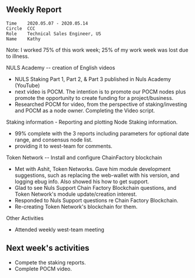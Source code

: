 ## Weekly Report
```
Time	2020.05.07 - 2020.05.14
Circle	CCC
Role	Technical Sales Engineer, US
Name	Kathy
```

Note:  I worked 75% of this work week; 25% of my work week was lost due to illness.   

NULS Academy -- creation of English videos
- NULS Staking Part 1, Part 2, & Part 3 published in Nuls Academy (YouTube)
- next video is POCM.  The intention is to promote our POCM nodes plus promote the opportunity to create funding for a project/business. 
- Researched POCM for video, from the perspective of staking/investing and POCM as a  node owner. Completing the Video script.


Staking information - Reporting and plotting Node Staking information.
- 99% complete with the 3 reports including parameters for optional date range, and consensus node list.
- providing it to west-team for comments.

Token Network -- Install and configure ChainFactory blockchain 
- Met with Ashit,  Token  Networks.  Gave him module development suggestions, such as replacing the web-wallet with his version,  and logging ebug info. Also  showed his how to get support.  
- Glad to see Nuls Support Chain Factory  Blockchain questions, and Token Network's  module update/creation interest.  
- Responded to Nuls  Support questions re Chain Factory Blockchain.
- Re-creating Token Network's blockchain for them.

Other Activities 
- Attended weekly west-team meeting 

## Next week's activities 
- Compete the staking reports.
- Complete POCM video.





